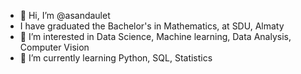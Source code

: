 - 👋 Hi, I’m @asandaulet
- I have graduated the Bachelor's in Mathematics, at SDU, Almaty
- 👀 I’m interested in Data Science, Machine learning, Data Analysis, Computer Vision
- 🌱 I’m currently learning Python, SQL, Statistics
